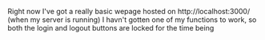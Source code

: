 Right now I've got a really basic wepage hosted on http://localhost:3000/ (when my server is running)
I havn't gotten one of my functions to work, so both the login and logout buttons are locked for the time being
